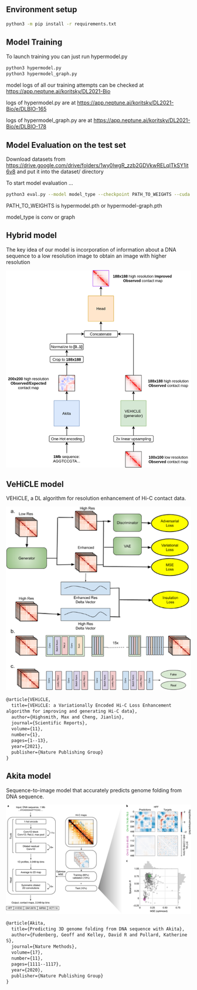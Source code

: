 ## Environment setup

``` bash
python3 -m pip install -r requirements.txt
```

## Model Training

To launch training you can just run hypermodel.py

``` bash
python3 hypermodel.py
python3 hypermodel_graph.py
```

model logs of all our training attempts can be checked at https://app.neptune.ai/koritsky/DL2021-Bio

logs of hypermodel.py are at  https://app.neptune.ai/koritsky/DL2021-Bio/e/DLBIO-165

logs of hypermodel_graph.py are at https://app.neptune.ai/koritsky/DL2021-Bio/e/DLBIO-178

## Model Evaluation on the test set
Download datasets from https://drive.google.com/drive/folders/1wy0lwgR_zzb2GDVkwRELqITkSY1jt6v8 and put it into the dataset/ directory


<!---
All this should be 
commented out
<br>

Before evaluation download weights from if you want akita with convolutional head https://drive.google.com/file/d/1oEoIGMc5Hl1ragEuR0gYyTuRf1hSbIRs/view?usp=sharing

<br>

and if you want akita with graph head download https://drive.google.com/file/d/1oEoIGMc5Hl1ragEuR0gYyTuRf1hSbIRs/view?usp=sharing

<br>
-->


To start model evaluation ...
``` bash
python3 eval.py --model model_type --checkpoint PATH_TO_WEIGHTS --cuda 1 --plot 2
```
PATH_TO_WEIGHTS is hypermodel.pth or hypermodel-graph.pth

model_type is conv or graph

## Hybrid model

The key idea of our model is incorporation of information about a DNA sequence to a low resolution image to obtain an image with higher resolution

![hybrid img](./imgs/Model_combining.png)

## VeHiCLE model

VEHiCLE, a DL algorithm for resolution enhancement of Hi-C contact data.

![vehicle img](./imgs/vehicle.png)

```
@article{VEHiCLE,
  title={VEHiCLE: a Variationally Encoded Hi-C Loss Enhancement algorithm for improving and generating Hi-C data},
  author={Highsmith, Max and Cheng, Jianlin},
  journal={Scientific Reports},
  volume={11},
  number={1},
  pages={1--13},
  year={2021},
  publisher={Nature Publishing Group}
}
```

## Akita model

Sequence-to-image model that accurately predicts genome folding from DNA sequence.

![hybrid img](./imgs/akita_nature.png)

```
@article{Akita,
  title={Predicting 3D genome folding from DNA sequence with Akita},
  author={Fudenberg, Geoff and Kelley, David R and Pollard, Katherine S},
  journal={Nature Methods},
  volume={17},
  number={11},
  pages={1111--1117},
  year={2020},
  publisher={Nature Publishing Group}
}
```

